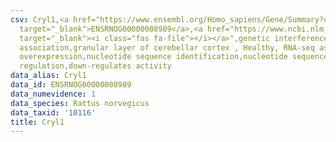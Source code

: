 ```yaml
---
csv: Cryl1,<a href="https://www.ensembl.org/Homo_sapiens/Gene/Summary?db=core;g=ENSRNOG00000008989"
  target="_blank">ENSRNOG00000008989</a>,<a href="https://www.ncbi.nlm.nih.gov/pubmed/30467350"
  target="_blank"><i class="fas fa-file"></i></a>",genetic interference,functional
  association,granular layer of cerebellar cortex , Healthy, RNA-seq assay, hsf-1
  overexpression,nucleotide sequence identification,nucleotide sequence identification,transcriptional
  regulation,down-regulates activity
data_alias: Cryl1
data_id: ENSRNOG00000008989
data_numevidence: 1
data_species: Rattus norvegicus
data_taxid: '10116'
title: Cryl1
---
```

